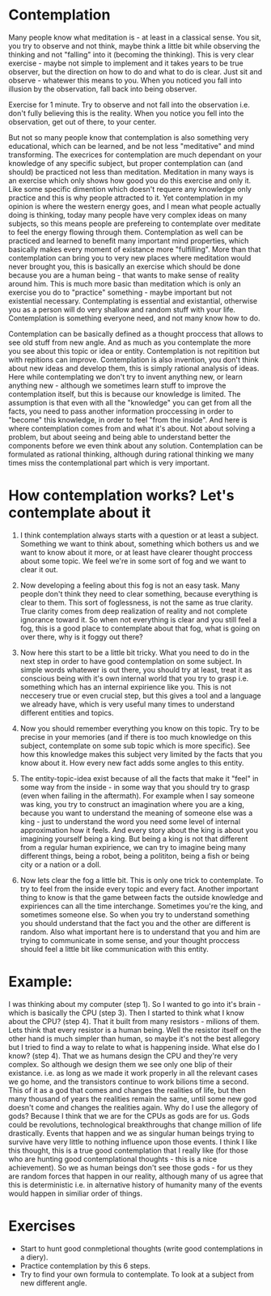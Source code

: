 Contemplation 
=====

Many people know what meditation is - at least in a classical sense. You sit, you try to observe and not think, maybe think a little bit while observing the thinking and not "falling" into it (becoming the thinking). This is very clear exercise - maybe not simple to implement and it takes years to be true observer, but the direction on how to do and what to do is clear. Just sit and observe - whatewer this means to you. When you noticed you fall into illusion by the observation, fall back into being observer. 

Exercise for 1 minute. Try to observe and not fall into the observation i.e. don't fully believing this is the reality. When you notice you fell into the observation, get out of there, to your center. 

But not so many people know that contemplation is also something very educational, which can be learned, and be not less "meditative" and mind transforming. The execrices for contemplation are much dependant on your knowledge of any specific subject, but proper contemplation can (and should) be practiced not less than meditation. Meditation in many ways is an exercise which only shows how good you do this exercise and only it. Like some specific dimention which doesn't requere any knowledge only practice and this is why people attracted to it. Yet contemplation in my opinion is where the western energy goes, and I mean what people actually doing is thinking, today many people have very complex ideas on many subjects, so this means people are prefereing to contemplate over meditate to feel the energy flowing through them. Contemplation as well can be practiced and learned to benefit many important mind properties, which basically makes every moment of existance more "fulfilling". More than that contemplation can bring you to very new places where meditation would never brought you, this is basically an exercise which should be done because you are a human being - that wants to make sense of reality around him. This is much more basic than meditation which is only an exercise you do to "practice" something - maybe important but not existential necessary. Contemplating is essential and existantial, otherwise you as a person will do very shallow and random stuff with your life. Contemplation is something everyone need, and not many know how to do. 

Contemplation can be basically defined as a thought proccess that allows to see old stuff from new angle. And as much as you contemplate the more you see about this topic or idea or entity. Contemplation is not repitition but with repitions can improve. Contemplation is also invention, you don't think about new ideas and develop them, this is simply rational analysis of ideas. Here while contemplating we don't try to invent anything new, or learn anything new - although we sometimes learn stuff to improve the contemplation itself, but this is because our knowledge is limited. The assumption is that even with all the "knowledge" you can get from all the facts, you need to pass another information proccessing in order to "become" this knowledge, in order to feel "from the inside". And here is where contemplation comes from and what it's about. Not about solving a problem, but about seeing and being able to understand better the components before we even think about any solution. Contemplation can be formulated as rational thinking, although during rational thinking we many times miss the contemplational part which is very important. 

How contemplation works? Let's contemplate about it
============

1. I think contemplation always starts with a question or at least a subject. Something we want to think about, something which bothers us and we want to know about it more, or at least have clearer thought proccess about some topic. We feel we're in some sort of fog and we want to clear it out. 

2. Now developing a feeling about this fog is not an easy task. Many people don't think they need to clear something, because everything is clear to them. This sort of foglessness, is not the same as true clarity. True clarity comes from deep realization of reality and not complete ignorance toward it. So when not everything is clear and you still feel a fog, this is a good place to contemplate about that fog, what is going on over there, why is it foggy out there? 

3. Now here this start to be a little bit tricky. What you need to do in the next step in order to have good contemplation on some subject. In simple words whatewer is out there, you should try at least, treat it as conscious being with it's own internal world that you try to grasp i.e. something which has an internal expirience like you. This is not neccesery true or even crucial step, but this gives a tool and a language we already have, which is very useful many times to understand different entities and topics. 

4. Now you should remember everything you know on this topic. Try to be precise in your memories (and if there is too much knowledge on this subject, contemplate on some sub topic which is more specific). See how this knowledge makes this subject very limited by the facts that you know about it. How every new fact adds some angles to this entity. 

5. The entity-topic-idea exist because of all the facts that make it "feel" in some way from the inside - in some way that you should try to grasp (even when failing in the aftermath). For example when I say someone was king, you try to construct an imagination where you are a king, because you want to understand the meaning of someone else was a king - just to understand the word you need some level of internal approximation how it feels. And every story about the king is about you imagining yourself being a king. But being a king is not that different from a regular human expirience, we can try to imagine being many different things, being a robot, being a polititon, being a fish or being city or a nation or a doll. 

6. Now lets clear the fog a little bit. This is only one trick to contemplate. To try to feel from the inside every topic and every fact. Another important thing to know is that the game between facts the outside knowledge and expiriences can all the time interchange. Sometimes you're the king, and sometimes someone else. So when you try to understand something you should understand that the fact you and the other are different is random. Also what important here is to understand that you and him are trying to communicate in some sense, and your thought proccess should feel a little bit like communication with this entity. 

Example: 
======= 

I was thinking about my computer (step 1). So I wanted to go into it's brain - which is basically the CPU (step 3). Then I started to think what I know about the CPU? (step 4). That it built from many resistors - milions of them. Lets think that every resistor is a human being. Well the resistor itself on the other hand is much simpler than human, so maybe it's not the best allegory but I tried to find a way to relate to what is happening inside. What else do I know? (step 4). That we as humans design the CPU and they're very complex. So although we design them we see only one blip of their existance. i.e. as long as we made it work properly in all the relevant cases we go home, and the transistors continue to work bilions time a second. This of it as a god that comes and changes the realities of life, but then many thousand of years the realities remain the same, until some new god doesn't come and changes the realities again. Why do I use the allegory of gods? Because I think that we are for the CPUs as gods are for us. Gods could be revolutions, technological breakthroughs that change million of life drastically. Events that happen and we as singular human beings trying to survive have very little to nothing influence upon those events. I think I like this thought, this is a true good contemplation that I really like (for those who are hunting good contemplational thoughts - this is a nice achievement). So we as human beings don't see those gods - for us they are random forces that happen in our reality, although many of us agree that this is deterministic i.e. in alternative history of humanity many of the events would happen in similiar order of things. 

Exercises
===== 

- Start to hunt good conmpletional thoughts (write good contemplations in a diery). 
- Practice contemplation by this 6 steps. 
- Try to find your own formula to contemplate. To look at a subject from new different angle. 
